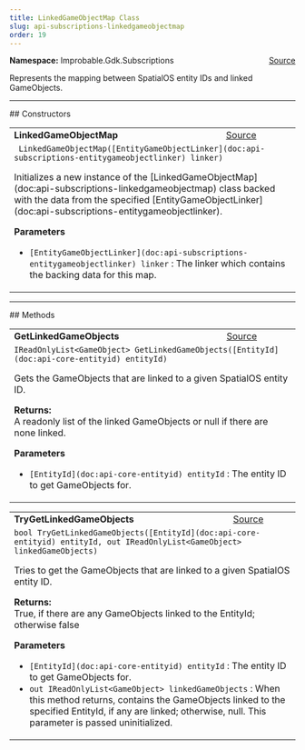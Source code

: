 ```yaml
---
title: LinkedGameObjectMap Class
slug: api-subscriptions-linkedgameobjectmap
order: 19
---
```


<p><b>Namespace:</b> Improbable.Gdk.Subscriptions<span style="float: right"><a href="https://www.github.com/spatialos/gdk-for-unity/blob/0.3.3/workers/unity/Packages/io.improbable.gdk.core/Subscriptions/LinkedGameObjectMap.cs/#L10">Source</a></span></p>

</p>


<p>Represents the mapping between SpatialOS entity IDs and linked GameObjects. </p>












</p>
<hr style="width:100%; border-top-color:#d8d8d8" />
## Constructors


</p>


<table class="io-api-doc">    <tr>        <td class="io-api-doc-name"><a id="linkedgameobjectmap-entitygameobjectlinker"></a><b>LinkedGameObjectMap</b></td>        <td class="io-api-doc-source"><a href="https://www.github.com/spatialos/gdk-for-unity/blob/0.3.3/workers/unity/Packages/io.improbable.gdk.core/Subscriptions/LinkedGameObjectMap.cs/#L19">Source</a></td>    </tr>    <tr>        <td class="io-api-doc-content" colspan="2"><code> LinkedGameObjectMap([EntityGameObjectLinker](doc:api-subscriptions-entitygameobjectlinker) linker)</code></p>Initializes a new instance of the [LinkedGameObjectMap](doc:api-subscriptions-linkedgameobjectmap) class backed with the data from the specified [EntityGameObjectLinker](doc:api-subscriptions-entitygameobjectlinker). </p><b>Parameters</b><ul><li><code>[EntityGameObjectLinker](doc:api-subscriptions-entitygameobjectlinker) linker</code> : The linker which contains the backing data for this map.</li></ul></td>    </tr></table>



</p>
<hr style="width:100%; border-top-color:#d8d8d8" />
## Methods


</p>


<table class="io-api-doc">    <tr>        <td class="io-api-doc-name"><a id="getlinkedgameobjects-entityid"></a><b>GetLinkedGameObjects</b></td>        <td class="io-api-doc-source"><a href="https://www.github.com/spatialos/gdk-for-unity/blob/0.3.3/workers/unity/Packages/io.improbable.gdk.core/Subscriptions/LinkedGameObjectMap.cs/#L29">Source</a></td>    </tr>    <tr>        <td class="io-api-doc-content" colspan="2"><code>IReadOnlyList&lt;GameObject&gt; GetLinkedGameObjects([EntityId](doc:api-core-entityid) entityId)</code></p>Gets the GameObjects that are linked to a given SpatialOS entity ID. </p><b>Returns:</b></br>A readonly list of the linked GameObjects or null if there are none linked.</p><b>Parameters</b><ul><li><code>[EntityId](doc:api-core-entityid) entityId</code> : The entity ID to get GameObjects for.</li></ul></td>    </tr></table>
<table class="io-api-doc">    <tr>        <td class="io-api-doc-name"><a id="trygetlinkedgameobjects-entityid-out-ireadonlylist-gameobject"></a><b>TryGetLinkedGameObjects</b></td>        <td class="io-api-doc-source"><a href="https://www.github.com/spatialos/gdk-for-unity/blob/0.3.3/workers/unity/Packages/io.improbable.gdk.core/Subscriptions/LinkedGameObjectMap.cs/#L43">Source</a></td>    </tr>    <tr>        <td class="io-api-doc-content" colspan="2"><code>bool TryGetLinkedGameObjects([EntityId](doc:api-core-entityid) entityId, out IReadOnlyList&lt;GameObject&gt; linkedGameObjects)</code></p>Tries to get the GameObjects that are linked to a given SpatialOS entity ID. </p><b>Returns:</b></br>True, if there are any GameObjects linked to the EntityId; otherwise false</p><b>Parameters</b><ul><li><code>[EntityId](doc:api-core-entityid) entityId</code> : The entity ID to get GameObjects for.</li><li><code>out IReadOnlyList&lt;GameObject&gt; linkedGameObjects</code> : When this method returns, contains the GameObjects linked to the specified EntityId, if any are linked; otherwise, null. This parameter is passed uninitialized. </li></ul></td>    </tr></table>



